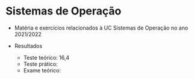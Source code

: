 # Sistemas de Operação

- Matéria e exercícios relacionados à UC Sistemas de Operação no ano 2021/2022

- Resultados
	- Teste teórico: 16,4
	- Teste prático: 
	- Exame teórico:
